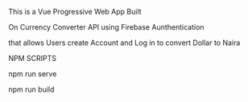 This is a Vue Progressive Web App Built 

On Currency Converter API using Firebase Aunthentication

that allows Users create Account and Log in to convert Dollar to Naira



NPM SCRIPTS

npm run serve

npm run build


